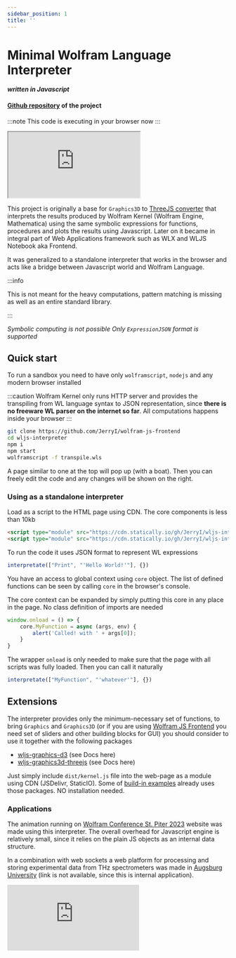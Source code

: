 ```yaml
---
sidebar_position: 1
title: ''
---
```


<h1 style={{'text-align': 'center'}}>Minimal Wolfram Language Interpreter</h1>
<div style={{'text-align': 'center'}}>

***written in Javascript***

</div>
<h4 style={{'text-align': 'center'}}><a href="https://github.com/JerryI/wljs-interpreter">Github repository</a> of the project</h4>

:::note
This code is executing in your browser now
:::


<iframe style={{border: 'none', 'border-radius': '10px', width: '100%', height: '100%', 'min-height': '500px'}} src="https://jerryi.github.io/wljs-interpreter/?example=boat.txt&logs=false&full=true"></iframe> 

This project is originally a base for `Graphics3D` to [ThreeJS converter](https://mathematica.stackexchange.com/a/215025/53728) that interprets the results produced by Wolfram Kernel (Wolfram Engine, Mathematica) using the same symbolic expressions for functions, procedures and plots the results using Javascript. Later on it became in integral part of Web Applications framework such as WLX and WLJS Notebook aka Frontend.

It was generalized to a standalone interpreter that works in the browser and acts like a bridge between Javascript world and Wolfram Language.

:::info

This is not meant for the heavy computations, pattern matching is missing as well as an entire standard library.

:::

*Symbolic computing is not possible*
*Only `ExpressionJSON` format is supported* 

## Quick start
To run a sandbox you need to have only `wolframscript`, `nodejs` and any modern browser installed

:::caution
Wolfram Kernel only runs HTTP server and provides the transpiling from WL language syntax to JSON representation, since __there is no freeware WL parser on the internet so far__. All computations happens inside your browser
:::

```bash
git clone https://github.com/JerryI/wolfram-js-frontend
cd wljs-interpreter
npm i
npm start
wolframscript -f transpile.wls
```

A page similar to one at the top will pop up (with a boat). Then you can freely edit the code and any changes will be shown on the right.

### Using as a standalone interpreter
Load as a script to the HTML page using CDN. The core components is less than 10kb

```html
<script type="module" src="https://cdn.statically.io/gh/JerryI/wljs-interpreter/main/src/interpreter.js"></script>
<script type="module" src="https://cdn.statically.io/gh/JerryI/wljs-interpreter/main/src/core.js"></script>
```

To run the code it uses JSON format to represent WL expressions

```js
interpretate(["Print", "'Hello World!'"], {})
```

You have an access to global context using `core` object. The list of defined functions can be seen by calling `core` in the browser's console.

The core context can be expanded by simply putting this core in any place in the page. No class definition of imports are needed

```js
window.onload = () => {
	core.MyFunction = async (args, env) {
		alert('Called! with ' + args[0]);
	}
}
```

The wrapper `onload` is only needed to make sure that the page with all scripts was fully loaded. Then you can call it naturally

```js
interpretate(["MyFunction", "'whatever'"], {})
```

## Extensions

The interpreter provides only the minimum-necessary set of functions, to bring `Graphics` and `Graphics3D` (or if you are using [Wolfram JS Frontend](https://github.com/JerryI/wolfram-js-frontend) you need set of sliders and other building blocks for GUI) you should consider to use it together with the following packages

- [wljs-graphics-d3](https://github.com/JerryI/wljs-graphics-d3) (see Docs here)
- [wljs-graphics3d-threejs](https://github.com/JerryI/Mathematica-ThreeJS-graphics-engine) (see Docs here)

Just simply include `dist/kernel.js` file into the web-page as a module using CDN (JSDelivr, StaticIO). Some of [build-in examples](#Quick%20start) already uses those packages. NO installation needed.

### Applications
The animation running on [Wolfram Conference St. Piter 2023](https://wolfram-language-russian-conference.github.io) website was made using this interpreter. The overall overhead for Javascript engine is relatively small, since it relies on the plain JS objects as an internal data structure.

In a combination with web sockets a web platform for processing and storing experimental data from THz spectrometers was made in [Augsburg University](https://www.uni-augsburg.de/en/) (link is not available, since this is internal application).

<iframe
  style={{ margin: "auto" }}
  width={560}
  height={315}
  src="https://www.youtube.com/embed/S_qANSuhVH0"
  title="YouTube video player"
  frameBorder={0}
  allow="accelerometer; autoplay; clipboard-write; encrypted-media; gyroscope; picture-in-picture; web-share"
  allowFullScreen=""
/>

## Partial support of the native WL expressions

There is no aim to recreate all Wolfram Language functions, you can think about this interpreter more like as a bridge between `Javascript` ecosystem and `Wolfram Language`. The interpreter can easily be expanded via packages or explicitly defined functions inside the HTML page. One can write your own symbols based on the application you have.

__To help maintain this project__ 

[kirill.vasin@uni-a.de](https://www.paypal.com/donate/?hosted_button_id=BN9LWUUUJGW54) [PayPal](https://www.paypal.com/donate/?hosted_button_id=BN9LWUUUJGW54) 

Thank you 🍺
